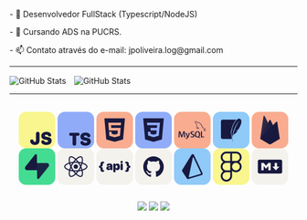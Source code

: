 
<p align="left">- 🔭 Desenvolvedor FullStack (Typescript/NodeJS)</p>
<p align="left">- 🌱 Cursando ADS na PUCRS.</p>
<p align="left">- 📫 Contato através do e-mail: jpoliveira.log@gmail.com</p>

---
<div style="display: inline-block" align="center">
  <img 
    align="center" 
    alt="GitHub Stats" 
    height="200" 
    style="padding-right: 10px;" 
    src="https://github-readme-stats.vercel.app/api/top-langs/?username=silvaoliveirajoao&layout=donut&theme=onedark&custom_title=Linguagens%20mais%20utilizadas&locale=pt-br" 
  /> 
<img 
      align="center" 
      alt="GitHub Stats" 
      height="200"
      src="https://github-readme-stats.vercel.app/api?username=silvaoliveirajoao&show_icons=true&theme=onedark&locale=pt-br" 
  />
</div>

---
<br>
<div style="display: inline-block" align="center">
  <img align="center" alt="JavaScript" height="64" width="64" src="https://github.com/Nighty3098/DevIcons/blob/main/badges/badges_javascript.png?raw=true" />
  <img align="center" alt="TypeScript" height="64" width="64" src="https://github.com/Nighty3098/DevIcons/blob/main/badges/badges_typescript.png?raw=true" />
  <img align="center" alt="HTML" height="64" width="64" src="https://github.com/Nighty3098/DevIcons/blob/main/badges/badges_html.png?raw=true" />
  <img align="center" alt="CSS" height="64" width="64" src="https://github.com/Nighty3098/DevIcons/blob/main/badges/badges_css.png?raw=true" />
  <img align="center" alt="MySQL" height="64" width="64" src="https://github.com/Nighty3098/DevIcons/blob/main/badges/badges_sql.png?raw=true" />
  <img align="center" alt="SQLite" height="64" width="64" src="https://github.com/Nighty3098/DevIcons/blob/main/badges/badges_sqlite.png?raw=true" />
  <img align="center" alt="Firebase" height="64" width="64" src="https://github.com/Nighty3098/DevIcons/blob/main/badges/badges_firebase.png?raw=true" />
  <img align="center" alt="Supabase" height="64" width="64" src="https://github.com/Nighty3098/DevIcons/blob/main/badges/badges_supabase.png?raw=true" />
  <img align="center" alt="React" height="64" width="64" src="https://github.com/Nighty3098/DevIcons/blob/main/badges/badges_react.png?raw=true" />
  <img align="center" alt="APIs" height="64" width="64" src="https://github.com/Nighty3098/DevIcons/blob/main/badges/badges_api.png?raw=true" />
  <img align="center" alt="GitHub" height="64" width="64" src="https://github.com/Nighty3098/DevIcons/blob/main/badges/badges_git.png?raw=true" />
  <img align="center" alt="PrismaORM" height="64" width="64" src="https://github.com/Nighty3098/DevIcons/blob/main/badges/badges_prisma.png?raw=true" />
  <img align="center" alt="Figma" height="64" width="64" src="https://github.com/Nighty3098/DevIcons/blob/main/badges/badges_figma.png?raw=true" />
  <img align="center" alt="Markdown" height="64" width="64" src="https://github.com/Nighty3098/DevIcons/blob/main/badges/badges_markdown.png?raw=true" />
</div>

##

<div align="center">
  <a href="mailto:jpoliveira.log@gmail.com" target="_blank"><img src="https://img.shields.io/badge/Gmail-D14836?style=for-the-badge&logo=gmail&logoColor=white" target="_blank"></a>
  <a href="https://www.linkedin.com/in/silvaoliveirajoao/" target="_blank"><img src="https://img.shields.io/badge/LinkedIn-0077B5?style=for-the-badge&logo=linkedin&logoColor=white" target="_blank"></a>
  <a href="https://www.instagram.com/highjhones/" target="_blank"><img src="https://img.shields.io/badge/Instagram-E4405F?style=for-the-badge&logo=instagram&logoColor=white" target="_blank"></a>
</div>

